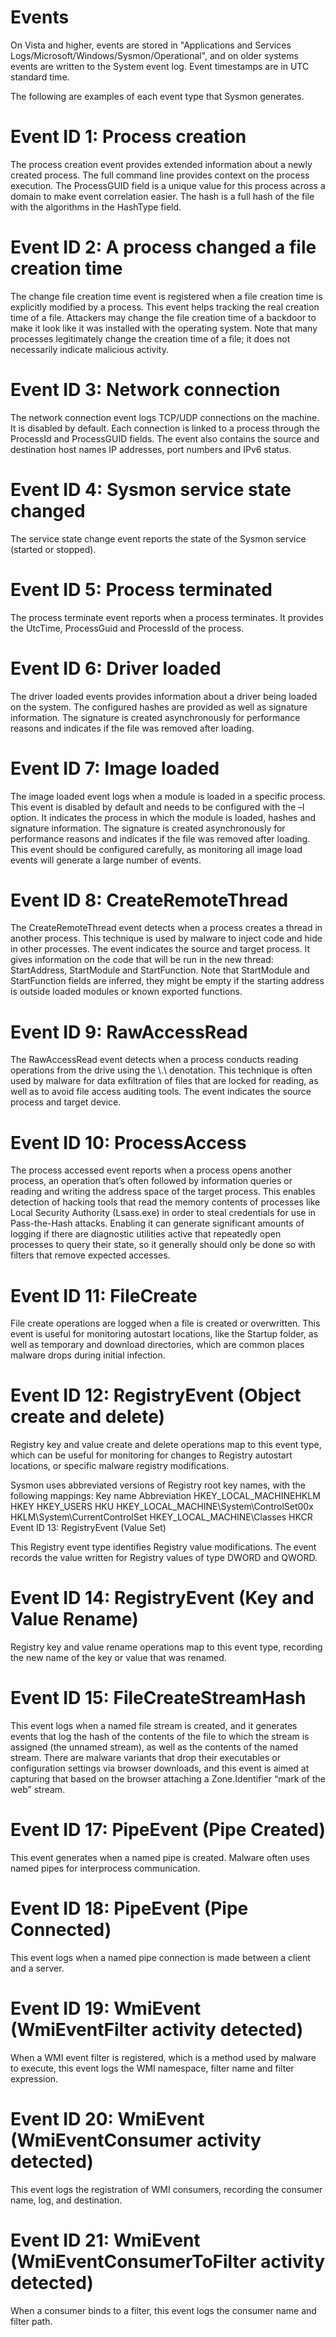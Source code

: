 # Events

On Vista and higher, events are stored in "Applications and Services Logs/Microsoft/Windows/Sysmon/Operational", and on older systems events are written to the System event log. Event timestamps are in UTC standard time.

The following are examples of each event type that Sysmon generates.

# Event ID 1: Process creation
The process creation event provides extended information about a newly created process. The full command line provides context on the process execution. The ProcessGUID field is a unique value for this process across a domain to make event correlation easier. The hash is a full hash of the file with the algorithms in the HashType field.

# Event ID 2: A process changed a file creation time
The change file creation time event is registered when a file creation time is explicitly modified by a process. This event helps tracking the real creation time of a file. Attackers may change the file creation time of a backdoor to make it look like it was installed with the operating system. Note that many processes legitimately change the creation time of a file; it does not necessarily indicate malicious activity.

# Event ID 3: Network connection
The network connection event logs TCP/UDP connections on the machine. It is disabled by default. Each connection is linked to a process through the ProcessId and ProcessGUID fields. The event also contains the source and destination host names IP addresses, port numbers and IPv6 status.

# Event ID 4: Sysmon service state changed
The service state change event reports the state of the Sysmon service (started or stopped).

# Event ID 5: Process terminated
The process terminate event reports when a process terminates. It provides the UtcTime, ProcessGuid and ProcessId of the process.

# Event ID 6: Driver loaded
The driver loaded events provides information about a driver being loaded on the system. The configured hashes are provided as well as signature information. The signature is created asynchronously for performance reasons and indicates if the file was removed after loading.

# Event ID 7: Image loaded
The image loaded event logs when a module is loaded in a specific process. This event is disabled by default and needs to be configured with the –l option. It indicates the process in which the module is loaded, hashes and signature information. The signature is created asynchronously for performance reasons and indicates if the file was removed after loading. This event should be configured carefully, as monitoring all image load events will generate a large number of events.

# Event ID 8: CreateRemoteThread
The CreateRemoteThread event detects when a process creates a thread in another process. This technique is used by malware to inject code and hide in other processes. The event indicates the source and target process. It gives information on the code that will be run in the new thread: StartAddress, StartModule and StartFunction. Note that StartModule and StartFunction fields are inferred, they might be empty if the starting address is outside loaded modules or known exported functions.

# Event ID 9: RawAccessRead
The RawAccessRead event detects when a process conducts reading operations from the drive using the \\.\ denotation. This technique is often used by malware for data exfiltration of files that are locked for reading, as well as to avoid file access auditing tools. The event indicates the source process and target device.

# Event ID 10: ProcessAccess
The process accessed event reports when a process opens another process, an operation that’s often followed by information queries or reading and writing the address space of the target process. This enables detection of hacking tools that read the memory contents of processes like Local Security Authority (Lsass.exe) in order to steal credentials for use in Pass-the-Hash attacks. Enabling it can generate significant amounts of logging if there are diagnostic utilities active that repeatedly open processes to query their state, so it generally should only be done so with filters that remove expected accesses.

# Event ID 11: FileCreate
File create operations are logged when a file is created or overwritten. This event is useful for monitoring autostart locations, like the Startup folder, as well as temporary and download directories, which are common places malware drops during initial infection.

# Event ID 12: RegistryEvent (Object create and delete)
Registry key and value create and delete operations map to this event type, which can be useful for monitoring for changes to Registry autostart locations, or specific malware registry modifications.

Sysmon uses abbreviated versions of Registry root key names, with the following mappings:
Key name 	Abbreviation
HKEY_LOCAL_MACHINEHKLM 	HKEY
HKEY_USERS 	HKU
HKEY_LOCAL_MACHINE\System\ControlSet00x 	HKLM\System\CurrentControlSet
HKEY_LOCAL_MACHINE\Classes 	HKCR
Event ID 13: RegistryEvent (Value Set)

This Registry event type identifies Registry value modifications. The event records the value written for Registry values of type DWORD and QWORD.

# Event ID 14: RegistryEvent (Key and Value Rename)
Registry key and value rename operations map to this event type, recording the new name of the key or value that was renamed.

# Event ID 15: FileCreateStreamHash
This event logs when a named file stream is created, and it generates events that log the hash of the contents of the file to which the stream is assigned (the unnamed stream), as well as the contents of the named stream. There are malware variants that drop their executables or configuration settings via browser downloads, and this event is aimed at capturing that based on the browser attaching a Zone.Identifier “mark of the web” stream.

# Event ID 17: PipeEvent (Pipe Created)
This event generates when a named pipe is created. Malware often uses named pipes for interprocess communication.

# Event ID 18: PipeEvent (Pipe Connected)
This event logs when a named pipe connection is made between a client and a server.

# Event ID 19: WmiEvent (WmiEventFilter activity detected)
When a WMI event filter is registered, which is a method used by malware to execute, this event logs the WMI namespace, filter name and filter expression.

# Event ID 20: WmiEvent (WmiEventConsumer activity detected)
This event logs the registration of WMI consumers, recording the consumer name, log, and destination.

# Event ID 21: WmiEvent (WmiEventConsumerToFilter activity detected)
When a consumer binds to a filter, this event logs the consumer name and filter path. 